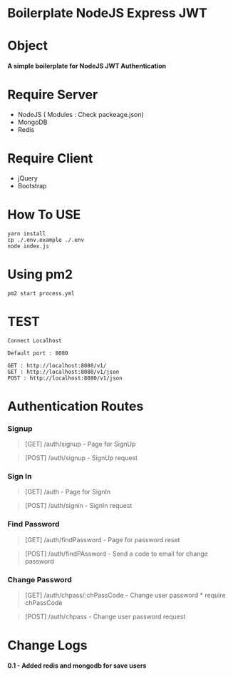 # Boilerplate NodeJS Express JWT

# Object
#### A simple boilerplate for NodeJS JWT Authentication

# Require Server
* NodeJS ( Modules : Check packeage.json)
* MongoDB
* Redis

# Require Client
* jQuery
* Bootstrap

# How To USE

```
yarn install
cp ./.env.example ./.env
node index.js
```
 
# Using pm2

```
pm2 start process.yml
```

# TEST

```
Connect Localhost

Default port : 8080

GET : http://localhost:8080/v1/
GET : http://localhost:8080/v1/json
POST : http://localhost:8080/v1/json
```

# Authentication Routes

### Signup 

> [GET] /auth/signup - Page for SignUp

> [POST] /auth/signup - SignUp request

### Sign In

> [GET] /auth - Page for SignIn

> [POST] /auth/signin - SignIn request

### Find Password

> [GET] /auth/findPassword - Page for password reset

> [POST] /auth/findPAssword - Send a code to email for change password

### Change Password

> [GET] /auth/chpass/:chPassCode - Change user password * require chPassCode

> [POST] /auth/chpass - Change user password request


# Change Logs
#### 0.1  - Added redis and mongodb for save users

